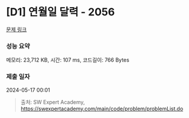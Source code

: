 # [D1] 연월일 달력 - 2056 

[문제 링크](https://swexpertacademy.com/main/code/problem/problemDetail.do?contestProbId=AV5QLkdKAz4DFAUq) 

### 성능 요약

메모리: 23,712 KB, 시간: 107 ms, 코드길이: 766 Bytes

### 제출 일자

2024-05-17 00:01



> 출처: SW Expert Academy, https://swexpertacademy.com/main/code/problem/problemList.do